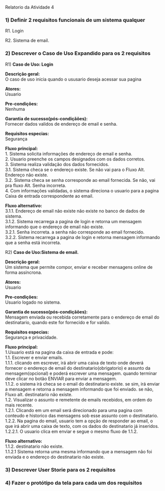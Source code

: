 Relatorio da Atividade 4

### 1) Definir 2 requisitos funcionais de um sistema qualquer
  
  R1. Login
  
  R2. Sistema de email.
  
### 2) Descrever o Caso de Uso Expandido para os 2 requisitos 
  
  R1) **Caso de Uso: Login**
  
  **Descrição geral:**<br>
  O caso de uso inicia quando o ususario deseja acessar sua pagina
  
  **Atores:**<br>
  Usuario
  
  **Pre-condições:**<br>
  Nenhuma
  
  **Garantia de sucesso(pós-condiçãões):**<br>
  Fornecer dados validos de endereço de email e senha.
  
  **Requisitos especias:**<br>
  Segurança
  
  **Fluxo principal:**<br>
    1. Sistema solicita informações de endereço de email e senha. <br>
    2. Usuario preenche os campos designados com os dados corretos. <br>
    3. Sistema realiza validação dos dados fornecidos.<br>
    3.1. Sistema checa se o endereço existe. Se não vai para o Fluxo Alt. Endereço não existe. <br>
    3.2. Sistema checa se senha corresponde ao email fornecida. Se não, vai pra fluxo Alt. Senha incorreta. <br>
    4. Com informações validadas, o sistema direciona o usuario para a pagina Caixa de entrada correspondente ao email. <br>
  
  **Fluxo alternativo:**<br>
    3.1.1. Endereço de email não existe não existe no banco de dados de sistema.<br>
      3.1.2. Sistema recarrega a pagina de login e retorna um mensagem informando que o endereço de email não existe.<br>
    3.2.1. Senha incorreta.  a senha não corresponde ao email fornecido.<br>
      3.2.2. Sistema recarrega a pagina de login e retorna mensagem informando que a senha está incorreta.<br>
  
  R2) **Caso de Uso:Sistema de email.**
  
  **Descrição geral:**<br>
  Um sistema que permite compor, enviar e receber mensagens online de forma assíncrona.
  
  **Atores:**<br>
  Usuario

  **Pre-condições:**<br>
  Usuario logado no sistema.
  
  **Garantia de sucesso(pós-condiçãões):**<br>
  Mensagem enviada ou recebida corretamente para o endereço de email do destinatario, quando este for fornecido e for valido.
  
  **Requisitos especias:**<br>
  Segurança e privacidade.
  
  **Fluxo principal:**<br>
    1.Usuario está na pagina da caixa de entrada e pode:<br>
      1.1. Escrever e enviar emails.<br>
        1.1.1. clicando em escrever, irá abrir uma caixa de texto onde deverá fornecer o endereço de email do destinatario(obrigatorio) e assunto da mensagem(opcional) e poderá escrever uma mensagem. quando terminar deve clicar no botão ENVIAR para enviar a mensagem.<br>
        1.1.2. o sistema irá checa se o email do destinatario existe. se sim, irá enviar a mensagem e retorna a mensagem informando que foi enviado. se não, Fluxo alt. destinatario não existe.<br>
      1.2. Visualizar o assunto e remetente de emails recebidos, em ordem do mais recente.<br>
        1.2.1. Clicando em um email será direcionado para uma pagina com conteudo e historico das mensagens sob esse assunto  com o destinatario.<br>
        1.2.2. Na pagina do email, usuario tem a opção de responder ao email, o que irá abrir uma caixa de texto, com os dados do destinatario já inseridos.<br>
          1.2.2.1. O usuario clica em enviar e segue o mesmo fluxo de 1.1.2.<br>
          
  **Fluxo alternativo:**<br>
  1.1.2. destinatario não existe.<br>
    1.1.2.1 Sistema retorna uma mesma informando que a mensagem não foi enviada e o endereço do destinatario não existe.<br>
  
### 3) Descrever User Storie para os 2 requisitos
### 4) Fazer o protótipo da tela para cada um dos requisitos
  
